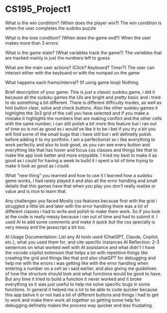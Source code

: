 # CS195_Project1
What is the win condition? (When does the player win?)
The win condition is when the user completes the sudoku puzzle

What is the lose condition? (When does the game end?)
When the user makes more than 3 errors

What is the game state? (What variables track the game?)
The variables that are tracked mainly is just the numbers left to guess

What are the main user actions? (Click? Keyboard? Timer?)
The user can interact either with the keyboard or with the numpad on the game

What happens each frame/interval? (If using game loop)
Nothing.

Brief description of your game:
This is just a classic sudoku game, i did it because all the sudoku games the UIs are bright and pretty basic and i tried to do something a bit different. There is different difficulty modes, as well as hint button clear, solve and check buttons. Also like other sudoku games it highlights the 3x3 grid of the cell you have selected and if you make a mistake it highlights the numbers that are making conflict and the other cells with the same number, i can still polish a bit more this feature but i ran out of time so is not as good as i would've like it to be i bet if you try a bit you will find some of the small bugs that i have still but i will definetly polish before adding it to my portfolio. I am a perfectionist so i like everything to work perfectly and also to look good, as you can see every button and everything like that has hover and focus css classes and things like that to make the app look better and more enjoyable. I tried my best to make it as good as i could for having a week to build it i spent a lot of time trying to make it look as good as i could. 

What "new thing" you learned and how to use it
I learned how a sudoku game works, i had rarely played it and also all the error handling and small details that this games have that when you play you don't really realize or value and is nice to learn that.

Any challenges you faced
Mostly css features because first with the grid i struggled a little bit and later with the error handling there was a lot of different classes i had to write and polish to make them work. So if you look at the code is really messy because i ran out of time and had to submit it. I used AI to add some comments and make it quick but the css specially is very messy and the javascript a bit too. 

AI Usage Documentation: List any AI tools used (ChatGPT, Claude, Copilot, etc.), what you used them for, and cite specific instances
AI Reflection: 2-3 sentences on what worked well with AI assistance and what didn't
I have the vscode copilot extension that helps a lot with repetitive things like creating the grid and things like that and also chatGPT for debugging and help me with the errors i was getting like with the error handling when entering a number on a cell as i said earlier, and also giving me guidelines of how the structure should look and what functions would be good to have. But any time it tried to build a function it never worked and it broke everything so it was just useful to help me solve specific bugs in some functions. In general it helped me a lot to be able to code quicker because this app belive it or not had a lot of different buttons and things i had to get to work and make them work all together so getting some help for debugging definetly makes the process way quicker and less frustating. 
